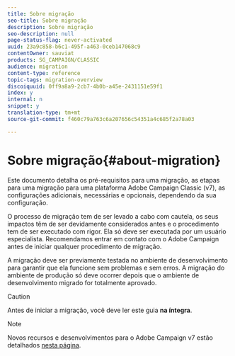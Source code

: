 ```yaml
---
title: Sobre migração
seo-title: Sobre migração
description: Sobre migração
seo-description: null
page-status-flag: never-activated
uuid: 23a9c858-b6c1-495f-a463-0ceb147068c9
contentOwner: sauviat
products: SG_CAMPAIGN/CLASSIC
audience: migration
content-type: reference
topic-tags: migration-overview
discoiquuid: 0ff9a8a9-2cb7-4b0b-a45e-2431151e59f1
index: y
internal: n
snippet: y
translation-type: tm+mt
source-git-commit: f460c79a763c6a207656c54351a4c685f2a78a03

---
```



# Sobre migração{#about-migration}

Este documento detalha os pré-requisitos para uma migração, as etapas para uma migração para uma plataforma Adobe Campaign Classic (v7), as configurações adicionais, necessárias e opcionais, dependendo da sua configuração.

O processo de migração tem de ser levado a cabo com cautela, os seus impactos têm de ser devidamente considerados antes e o procedimento tem de ser executado com rigor. Ela só deve ser executada por um usuário especialista. Recomendamos entrar em contato com o Adobe Campaign antes de iniciar qualquer procedimento de migração.

A migração deve ser previamente testada no ambiente de desenvolvimento para garantir que ela funcione sem problemas e sem erros. A migração do ambiente de produção só deve ocorrer depois que o ambiente de desenvolvimento migrado for totalmente aprovado.

>[!CAUTION]
>
>Antes de iniciar a migração, você deve ler este guia **na íntegra**.

>[!NOTE]
>
>Novos recursos e desenvolvimentos para o Adobe Campaign v7 estão detalhados [nesta página](https://docs.campaign.adobe.com/doc/AC/en/RN.html).

